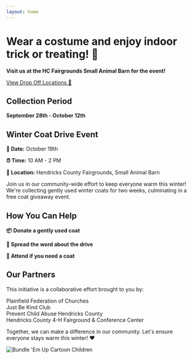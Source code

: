 ```yaml
---
layout: home
---
```


<div class="main-content">
  <h1>Wear a costume and enjoy indoor trick or treating! 🎃</h1>
  <p><strong>Visit us at the HC Fairgrounds Small Animal Barn for the event!</strong></p>
  
  <a href="https://bwaite43.github.io/bundleemup.com//dropoff-locations/" class="cta-button">View Drop Off Locations 📍</a>

  <div class="collection-period">
    <h2>Collection Period</h2>
    <p><strong>September 28th - October 12th</strong></p>
  </div>

  <div class="event-meta">
    <h2>Winter Coat Drive Event</h2>
    <p><strong>📅 Date:</strong> October 19th</p>
    <p><strong>⏰ Time:</strong> 10 AM - 2 PM</p>
    <p><strong>📍 Location:</strong> Hendricks County Fairgrounds, Small Animal Barn</p>
  </div>

  <p>Join us in our community-wide effort to keep everyone warm this winter! We're collecting gently used winter coats for two weeks, culminating in a free coat giveaway event.</p>

  <h2>How You Can Help</h2>
  <div class="help-options">
    <div class="help-item">
      <p><strong>📦 Donate a gently used coat</strong></p>
    </div>
    <div class="help-item">
      <p><strong>📢 Spread the word about the drive</strong></p>
    </div>
    <div class="help-item">
      <p><strong>🤝 Attend if you need a coat</strong></p>
    </div>
  </div>

  <h2>Our Partners</h2>
  <p>This initiative is a collaborative effort brought to you by:</p>

  <div class="partners-grid">
    <div class="partner-item">Plainfield Federation of Churches</div>
    <div class="partner-item">Just Be Kind Club</div>
    <div class="partner-item">Prevent Child Abuse Hendricks County</div>
    <div class="partner-item">Hendricks County 4-H Fairground & Conference Center</div>
  </div>

  <p class="closing-message">Together, we can make a difference in our community. Let's ensure everyone stays warm this winter! ❤️</p>

  <div class="mascot-image">
    <img src="{{ site.baseurl }}/images/beu.png" alt="Bundle 'Em Up Cartoon Children">
  </div>
</div>

